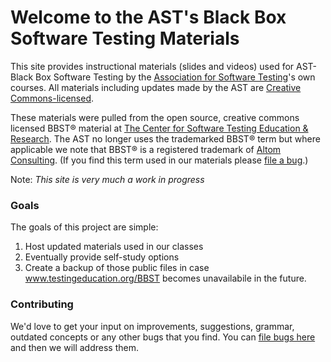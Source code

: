 # Welcome to the AST's Black Box Software Testing Materials

This site provides instructional materials (slides and videos) used for AST-Black Box Software Testing by the [Association for Software Testing](https://www.associationforsoftwaretesting.org/courses)'s own courses. All materials including updates made by the AST are [Creative Commons-licensed](http://creativecommons.org/licenses/by/3.0/). 

These materials were pulled from the open source, creative commons licensed BBST® material at [The Center for Software Testing Education & Research](http://testingeducation.org/BBST/). The AST no longer uses the trademarked BBST® term but where applicable we note that BBST® is a registered trademark of [Altom Consulting](https://altom.com/). (If you find this term used in our materials please [file a bug](https://github.com/associationforsoftwaretesting/ast-bbst-materials/issues).)


Note: *This site is very much a work in progress*

### Goals

The goals of this project are simple:

1. Host updated materials used in our classes
2. Eventually provide self-study options
3. Create a backup of those public files in case www.testingeducation.org/BBST becomes unavailabile in the future. 

### Contributing

We'd love to get your input on improvements, suggestions, grammar, outdated concepts or any other bugs that you find. You can [file bugs here](https://github.com/associationforsoftwaretesting/ast-bbst-materials/issues) and then we will address them.

